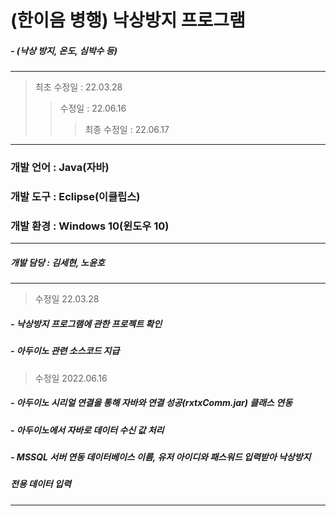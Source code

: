  # (한이음 병행) 낙상방지 프로그램
 ##### - (낙상 방지, 온도, 심박수 등)
---
> 최초 수정일 : 22.03.28
>> 수정일 : 22.06.16
>>> 최종 수정일 : 22.06.17
---
### 개발 언어 : Java(자바)
### 개발 도구 : Eclipse(이클립스)
### 개발 환경 : Windows 10(윈도우 10)
---
##### 개발 담당 : 김세현, 노윤호
---
> 수정일 22.03.28
##### - 낙상방지 프로그램에 관한 프로젝트 확인
##### - 아두이노 관련 소스코드 지급
> 수정일 2022.06.16
##### - 아두이노 시리얼 연결을 통해 자바와 연결 성공(rxtxComm.jar) 클래스 연동
##### - 아두이노에서 자바로 데이터 수신 값 처리 
##### - MSSQL 서버 연동 데이터베이스 이름, 유저 아이디와 패스워드 입력받아 낙상방지
#####   전용 데이터 입력
---
